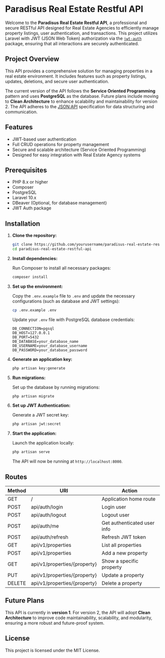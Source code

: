 # Paradisus Real Estate Restful API

Welcome to the **Paradisus Real Estate Restful API**, a professional and secure RESTful API designed for Real Estate Agencies to efficiently manage property listings, user authentication, and transactions. This project utilizes Laravel with JWT (JSON Web Token) authorization via the [`jwt-auth`](https://jwt-auth.readthedocs.io/en/develop/) package, ensuring that all interactions are securely authenticated.

## Project Overview

This API provides a comprehensive solution for managing properties in a real estate environment. It includes features such as property listings, updates, deletions, and secure user authentication.

The current version of the API follows the **Service Oriented Programming** pattern and uses **PostgreSQL** as the database. Future plans include moving to **Clean Architecture** to enhance scalability and maintainability for version 2. The API adheres to the [JSON:API](https://jsonapi.org/) specification for data structuring and communication.

## Features

- JWT-based user authentication
- Full CRUD operations for property management
- Secure and scalable architecture (Service Oriented Programming)
- Designed for easy integration with Real Estate Agency systems

## Prerequisites

- PHP 8.x or higher
- Composer
- PostgreSQL
- Laravel 10.x
- DBeaver (Optional, for database management)
- JWT Auth package

## Installation

1. **Clone the repository:**

   ```bash
   git clone https://github.com/yourusername/paradisus-real-estate-restful-api.git
   cd paradisus-real-estate-restful-api
   ```

2. **Install dependencies:**

   Run Composer to install all necessary packages:

   ```bash
   composer install
   ```

3. **Set up the environment:**

   Copy the `.env.example` file to `.env` and update the necessary configurations (such as database and JWT settings):

   ```bash
   cp .env.example .env
   ```

   Update your `.env` file with PostgreSQL database credentials:

   ```env
   DB_CONNECTION=pgsql
   DB_HOST=127.0.0.1
   DB_PORT=5432
   DB_DATABASE=your_database_name
   DB_USERNAME=your_database_username
   DB_PASSWORD=your_database_password
   ```

4. **Generate an application key:**

   ```bash
   php artisan key:generate
   ```

5. **Run migrations:**

   Set up the database by running migrations:

   ```bash
   php artisan migrate
   ```

6. **Set up JWT Authentication:**

   Generate a JWT secret key:

   ```bash
   php artisan jwt:secret
   ```

7. **Start the application:**

   Launch the application locally:

   ```bash
   php artisan serve
   ```

   The API will now be running at `http://localhost:8000`.

## Routes

| Method   | URI                                   | Action                                           |
|----------|---------------------------------------|--------------------------------------------------|
| GET      | /                                     | Application home route                           |
| POST     | api/auth/login                        | Login user                                       |
| POST     | api/auth/logout                       | Logout user                                      |
| POST     | api/auth/me                           | Get authenticated user info                      |
| POST     | api/auth/refresh                      | Refresh JWT token                                |
| GET      | api/v1/properties                     | List all properties                              |
| POST     | api/v1/properties                     | Add a new property                               |
| GET      | api/v1/properties/{property}          | Show a specific property                         |
| PUT      | api/v1/properties/{property}          | Update a property                                |
| DELETE   | api/v1/properties/{property}          | Delete a property                                |

## Future Plans

This API is currently in **version 1**. For version 2, the API will adopt **Clean Architecture** to improve code maintainability, scalability, and modularity, ensuring a more robust and future-proof system.

## License

This project is licensed under the MIT License.
